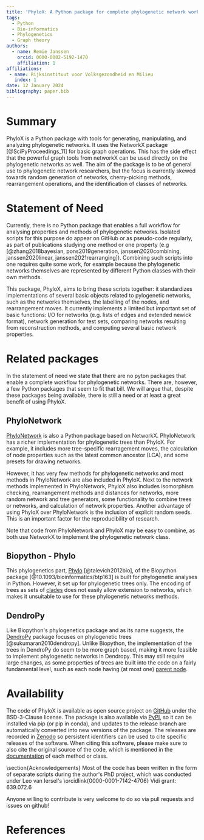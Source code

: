 ```yaml
---
title: 'PhyloX: A Python package for complete phylogenetic network workflows'
tags:
  - Python
  - Bio-informatics
  - Phylogenetics
  - Graph theory
authors:
  - name: Remie Janssen
    orcid: 0000-0002-5192-1470
    affiliation: 1 
affiliations:
 - name: Rijksinstituut voor Volksgezondheid en Milieu
   index: 1
date: 12 January 2024
bibliography: paper.bib
---
```


# Summary

PhyloX is a Python package with tools for generating, manipulating, and analyzing phylogenetic networks. It uses the NetworkX package [@SciPyProceedings_11] for basic graph operations. This has the side effect that the powerful graph tools from networkX can be used directly on the phylogenetic networks as well. The aim of the package is to be of general use to phylogenetic network researchers, but the focus is currently skewed towards random generation of networks, cherry-picking methods, rearrangement operations, and the identification of classes of networks.

# Statement of Need
Currently, there is no Python package that enables a full workflow for analysing properties and methods of phylogenetic networks. Isolated scripts for this purpose do appear on GitHub or as pseudo-code regularly, as part of publications studying one method or one property (e.g [@zhang2018bayesian, pons2019generation, janssen2020combining, janssen2020linear, janssen2021rearranging]). Combining such scripts into one requires quite some work, for example because the phylogenetic networks themselves are represented by different Python classes with their own methods.

This package, PhyloX, aims to bring these scripts together: it standardizes implementations of several basic objects related to pylogenetic networks, such as the networks themselves, the labelling of the nodes, and rearrangement moves. It currently implements a limited but important set of basic functions: I/O for networks (e.g. lists of edges and extended newick format), network generation for test sets, comparing networks resulting from reconstruction methods, and computing several basic network properties.

# Related packages
In the statement of need we state that there are no pyton packages that enable a complete workflow for phylogenetic networks. There are, however, a few Python packages that seem to fit that bill. We will argue that, despite these packages being available, there is still a need or at least a great benefit of using PhyloX.

## PhyloNetwork
[PhyloNetwork](https://github.com/bielcardona/PhyloNetwork) is also a Python package based on NetworkX. PhyloNetwork has a richer implementation for phylogenetic trees than PhyloX. For example, it includes more tree-specific rearragement moves, the calculation of node properties such as the latest common ancestor (LCA), and some presets for drawing networks. 

However, it has very few methods for phylogenetic networks and most methods in PhyloNetwork are also included in PhyloX. Next to the network methods implemented in PhyloNetwork, PhyloX also includes isomorphism checking, rearrangement methods and distances for networks, more random network and tree generators, some functionality to combine trees or networks, and calculation of network properties. Another advantage of using PhyloX over PhyloNetwork is the inclusion of explicit random seeds. This is an important factor for the reproducibility of research.

Note that code from PhyloNetwork and PhyloX may be easy to combine, as both use NetworkX to implement the phylogenetic network class.

## Biopython - Phylo

This phylogenetics part, [Phylo](https://biopython.org/wiki/Phylo) [@talevich2012bio], of the Biopython package [@10.1093/bioinformatics/btp163] is built for phylogenetic analyses in Python. However, it set up for phylogenetic trees only. The encoding of trees as sets of [clades](https://github.com/biopython/biopython/blob/17a9a5e41bafd9a85df18d4210e9293707d9e369/Bio/Phylo/PhyloXML.py#L321) does not easily allow extension to networks, which makes it unsuitable to use for these phylogenetic networks methods.

## DendroPy
Like Biopython's phylogenetics package and as its name suggests, the [DendroPy](https://github.com/jeetsukumaran/DendroPy) package focuses on phylogenetic trees [@sukumaran2010dendropy]. Unlike Biopython, the implementation of the trees in DendroPy do seem to be more graph based, making it more feasible to implement phylogenetic networks in Dendropy. This may still require large changes, as some properties of trees are built into the code on a fairly fundamental level, such as each node having (at most one) [parent node](https://github.com/jeetsukumaran/DendroPy/blob/cc82ab774ed83831b5c5125278d88c3c614c2d8a/src/dendropy/datamodel/treemodel/_node.py#L55C14-L55C26). 

# Availability
The code of PhyloX is available as open source project on [GitHub](https://github.com/RemieJanssen/PhyloX) under the BSD-3-Clause license. The package is also available via [PyPI](https://pypi.org/project/phylox/), so it can be installed via pip (or pip in conda), and updates to the release branch are automatically converted into new versions of the package. The releases are recorded in [Zenodo](https://zenodo.org/records/10122404) so persistent identifiers can be used to cite specific releases of the software. When citing this software, please make sure to also cite the original source of the code, which is mentioned in the [documentation](https://phylox.readthedocs.io/) of each method or class.

\section{Acknowledgements}
Most of the code has been written in the form of separate scripts during the author's PhD project, which was conducted under Leo van Iersel's \orcidlink{0000-0001-7142-4706} Vidi grant: 639.072.6

Anyone willing to contribute is very welcome to do so via pull requests and issues on github!

# References